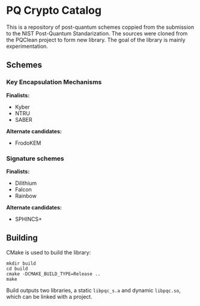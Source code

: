# PQ Crypto Catalog

This is a repository of post-quantum schemes coppied from the submission to the NIST Post-Quantum Standarization. The sources were cloned from the PQClean project to form new library. The goal of the library is mainly experimentation.

## Schemes

### Key Encapsulation Mechanisms

**Finalists:**
* Kyber
* NTRU
* SABER

**Alternate candidates:**
* FrodoKEM

### Signature schemes

**Finalists:**
* Dilithium
* Falcon
* Rainbow

**Alternate candidates:**
* SPHINCS+

## Building

CMake is used to build the library:

```
mkdir build
cd build
cmake -DCMAKE_BUILD_TYPE=Release ..
make
```

Build outputs two libraries, a static ``libpqc_s.a`` and dynamic ``libpqc.so``, which can be linked with a project.

